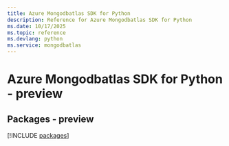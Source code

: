 ```yaml
---
title: Azure Mongodbatlas SDK for Python
description: Reference for Azure Mongodbatlas SDK for Python
ms.date: 10/17/2025
ms.topic: reference
ms.devlang: python
ms.service: mongodbatlas
---
```

# Azure Mongodbatlas SDK for Python - preview
## Packages - preview
[!INCLUDE [packages](mongodbatlas-index.md)]